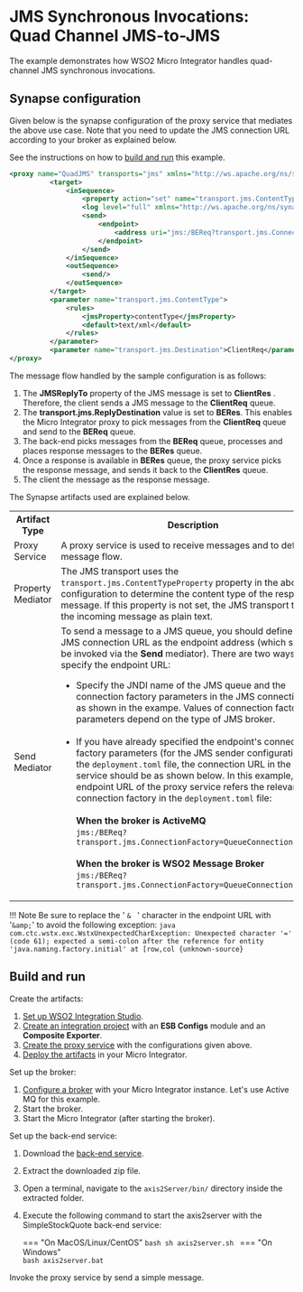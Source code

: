 # JMS Synchronous Invocations: Quad Channel JMS-to-JMS

The example demonstrates how WSO2 Micro Integrator handles quad-channel JMS synchronous invocations.

## Synapse configuration 

Given below is the synapse configuration of the proxy service that mediates the above use case. Note that you need to update the JMS connection URL according to your broker as explained below. 

See the instructions on how to [build and run](#build-and-run) this example.

```xml
<proxy name="QuadJMS" transports="jms" xmlns="http://ws.apache.org/ns/synapse">
          <target>
              <inSequence>
                  <property action="set" name="transport.jms.ContentTypeProperty" value="Content-Type" scope="axis2"/>
                  <log level="full" xmlns="http://ws.apache.org/ns/synapse"/>
                  <send>
                      <endpoint>
                          <address uri="jms:/BEReq?transport.jms.ConnectionFactoryJNDIName=QueueConnectionFactory&amp;java.naming.factory.initial=org.apache.activemq.jndi.ActiveMQInitialContextFactory&amp;java.naming.provider.url=tcp://localhost:61616&amp;transport.jms.DestinationType=queue&amp;transport.jms.ReplyDestination=BERes"/>
                      </endpoint>
                  </send>
              </inSequence>
              <outSequence>
                  <send/>
              </outSequence>
          </target>
          <parameter name="transport.jms.ContentType">
              <rules>
                  <jmsProperty>contentType</jmsProperty>
                  <default>text/xml</default>
              </rules>
          </parameter>
          <parameter name="transport.jms.Destination">ClientReq</parameter>
</proxy>
```

The message flow handled by the sample configuration is as follows:

1.  The **JMSReplyTo** property of the JMS message is set to **ClientRes** . Therefore, the client sends a JMS message to the
    **ClientReq** queue.  
2.  The **transport.jms.ReplyDestination** value is set to **BERes**. This enables the Micro Integrator proxy to pick messages from the **ClientReq** queue and send to the **BEReq** queue.  
3.  The back-end picks messages from the **BEReq** queue, processes and places response messages to the **BERes** queue.  
4.  Once a response is available in **BERes** queue, the proxy service picks the response message, and sends it back to the **ClientRes** queue.  
5.  The client the message as the response message.  

The Synapse artifacts used are explained below.

<table>
    <tr>
        <th>Artifact Type</th>
        <th>Description</th>
    </tr>
    <tr>
        <td>
            Proxy Service
        </td>
        <td>
            A proxy service is used to receive messages and to define the message flow.
        </td>
    </tr>
    <tr>
        <td>Property Mediator</td>
        <td>
            The JMS transport uses the <code>transport.jms.ContentTypeProperty</code> property in the above configuration to determine the content type of the response message. If this property is not set, the JMS transport treats the incoming message as plain text. 
        </td>
    </tr>
    <tr>
        <td>Send Mediator</td>
        <td>
           To send a message to a JMS queue, you should define the JMS connection URL as the endpoint address (which should be invoked via the <b>Send</b> mediator). There are two ways to specify the endpoint URL: 
           <ul>
               <li>
                    Specify the JNDI name of the JMS queue and the connection factory parameters in the JMS connection URL as shown in the exampe. Values of connection factory parameters depend on the type of JMS broker.
               </li></br>
               <li>
                    If you have already specified the endpoint's connection factory parameters (for the JMS sender configuration) in the <code>deployment.toml</code> file, the connection URL in the proxy service should be as shown below. In this example, the endpoint URL of the proxy service refers the relevant connection factory in the <code>deployment.toml</code> file: </br></br>
                    <b>When the broker is ActiveMQ</b></br>
                    <code>jms:/BEReq?transport.jms.ConnectionFactory=QueueConnectionFactory</code></br></br>
                    <b>When the broker is WSO2 Message Broker</b></br>
                    <code>jms:/BEReq?transport.jms.ConnectionFactory=QueueConnectionFactory</code>
               </li>
           </ul>
        </td>
    </tr>
</table>

!!! Note
    Be sure to replace the ' `& ` ' character in the endpoint URL with '`&amp;`' to avoid the following exception:
    ```java
    com.ctc.wstx.exc.WstxUnexpectedCharException: Unexpected character '=' (code 61); expected a semi-colon after the reference for entity 'java.naming.factory.initial' at [row,col {unknown-source}
    ``` 

## Build and run

Create the artifacts:

1. [Set up WSO2 Integration Studio]({{base_path}}/develop/installing-wso2-integration-studio).
2. [Create an integration project]({{base_path}}/develop/create-integration-project) with an <b>ESB Configs</b> module and an <b>Composite Exporter</b>.
3. [Create the proxy service]({{base_path}}/develop/creating-artifacts/creating-a-proxy-service) with the configurations given above.
4. [Deploy the artifacts]({{base_path}}/develop/deploy-artifacts) in your Micro Integrator.

Set up the broker:

1.  [Configure a broker]({{base_path}}/install-and-setup/setup/transport-configurations/configuring-transports/#configuring-the-jms-transport) with your Micro Integrator instance. Let's use Active MQ for this example.
2.  Start the broker.
3.  Start the Micro Integrator (after starting the broker).

Set up the back-end service:

1. Download the [back-end service](
https://github.com/wso2-docs/WSO2_EI/blob/master/Back-End-Service/axis2Server.zip).
2. Extract the downloaded zip file.
3. Open a terminal, navigate to the `axis2Server/bin/` directory inside the extracted folder.
4. Execute the following command to start the axis2server with the SimpleStockQuote back-end service:
   
    === "On MacOS/Linux/CentOS"
          ```bash
          sh axis2server.sh
          ```
    === "On Windows"               
          ```bash
          axis2server.bat
          ```
    
Invoke the proxy service by send a simple message.